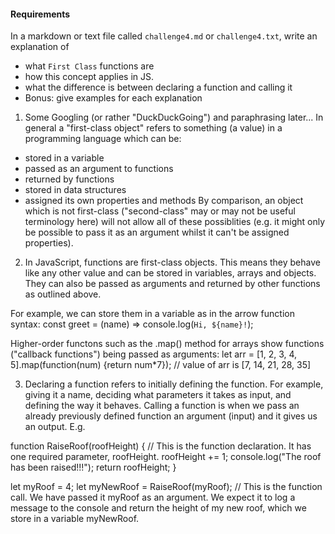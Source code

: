 #### Requirements
In a markdown or text file called `challenge4.md` or `challenge4.txt`, write an explanation of
- what `First Class` functions are
- how this concept applies in JS.
- what the difference is between declaring a function and calling it
- Bonus: give examples for each explanation

1. Some Googling (or rather "DuckDuckGoing") and paraphrasing later...
In general a "first-class object" refers to something (a value) in a programming language which can be:
- stored in a variable
- passed as an argument to functions
- returned by functions
- stored in data structures
- assigned its own properties and methods
By comparison, an object which is not first-class ("second-class" may or may not be useful terminology here) will not allow all of these possiblities (e.g. it might only be possible to pass it as an argument whilst it can't be assigned properties).

2. In JavaScript, functions are first-class objects. This means they behave like any other value and can be stored in variables, arrays and objects. They can also be passed as arguments and returned by other functions as outlined above.

For example, we can store them in a variable as in the arrow function syntax:
    const greet = (name) => console.log(`Hi, ${name}!`);

Higher-order functons such as the .map() method for arrays show functions ("callback functions") being passed as arguments:
    let arr = [1, 2, 3, 4, 5].map(function(num) {return num*7});
    // value of arr is [7, 14, 21, 28, 35]


3. Declaring a function refers to initially defining the function. For example, giving it a name, deciding what parameters it takes as input, and defining the way it behaves.
Calling a function is when we pass an already previously defined function an argument (input) and it gives us an output.
E.g.

function RaiseRoof(roofHeight) {
    // This is the function declaration. It has one required parameter, roofHeight.
    roofHeight += 1;
    console.log("The roof has been raised!!!");
    return roofHeight;
}

let myRoof = 4;
let myNewRoof = RaiseRoof(myRoof);
// This is the function call. We have passed it myRoof as an argument. We expect it to log a message to the console and return the height of my new roof, which we store in a variable myNewRoof.


